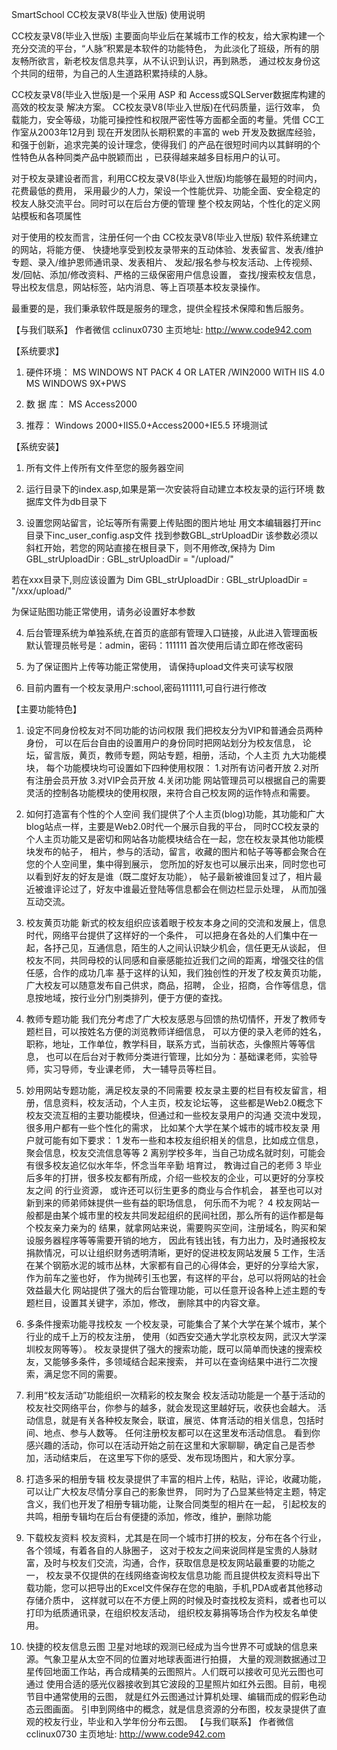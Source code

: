 SmartSchool CC校友录V8(毕业入世版) 使用说明

CC校友录V8(毕业入世版) 
主要面向毕业后在某城市工作的校友，给大家构建一个充分交流的平台，“人脉”积累是本软件的功能特色，
为此淡化了班级，所有的朋友畅所欲言，新老校友信息共享，从不认识到认识，再到熟悉，
通过校友身份这个共同的纽带，为自己的人生道路积累持续的人脉。

CC校友录V8(毕业入世版)是一个采用 ASP 和 Access或SQLServer数据库构建的高效的校友录
解决方案。 CC校友录V8(毕业入世版)在代码质量，运行效率，
负载能力，安全等级，功能可操控性和权限严密性等方面都全面的考量。凭借 CC工作室从2003年12月到
现在开发团队长期积累的丰富的 web 开发及数据库经验，和强于创新，追求完美的设计理念，使得我们
的产品在很短时间内以其鲜明的个性特色从各种同类产品中脱颖而出 ，已获得越来越多目标用户的认可。

对于校友录建设者而言，利用CC校友录V8(毕业入世版)均能够在最短的时间内，花费最低的费用，
采用最少的人力，架设一个性能优异、功能全面、安全稳定的校友人脉交流平台。同时可以在后台方便的管理
整个校友网站，个性化的定义网站模板和各项属性

对于使用的校友而言，注册任何一个由 CC校友录V8(毕业入世版) 软件系统建立的网站，将能方便、
快捷地享受到校友录带来的互动体验、发表留言、发表/维护专题、录入/维护恩师通讯录、发表相片、
发起/报名参与校友活动、上传视频、发/回帖、添加/修改资料、严格的三级保密用户信息设置，
查找/搜索校友信息，导出校友信息，网站标签，站内消息、等上百项基本校友录操作。

最重要的是，我们秉承软件既是服务的理念，提供全程技术保障和售后服务。


【与我们联系】
作者微信 cclinux0730
主页地址: http://www.code942.com


【系统要求】

1) 硬件环境：
MS WINDOWS NT PACK 4 OR LATER /WIN2000 WITH IIS 4.0  
MS WINDOWS 9X+PWS

2) 数 据 库：
MS Access2000

3) 推荐：
Windows 2000+IIS5.0+Access2000+IE5.5 环境测试

【系统安装】

1) 所有文件上传所有文件至您的服务器空间

2) 运行目录下的index.asp,如果是第一次安装将自动建立本校友录的运行环境
数据库文件为db目录下

3) 设置您网站留言，论坛等所有需要上传贴图的图片地址
用文本编辑器打开inc目录下inc_user_config.asp文件
找到参数GBL_strUploadDir
该参数必须以斜杠开始，若您的网站直接在根目录下，则不用修改,保持为
Dim GBL_strUploadDir : GBL_strUploadDir = "/upload/"

若在xxx目录下,则应该设置为
Dim GBL_strUploadDir : GBL_strUploadDir = "/xxx/upload/"

为保证贴图功能正常使用，请务必设置好本参数

4) 后台管理系统为单独系统,在首页的底部有管理入口链接，从此进入管理面板
默认管理员帐号是：admin，密码：111111
首次使用后请立即在修改密码   

5) 为了保证图片上传等功能正常使用，
请保持upload文件夹可读写权限

6) 目前内置有一个校友录用户:school,密码111111,可自行进行修改

【主要功能特色】

1) 设定不同身份校友对不同功能的访问权限
我们把校友分为VIP和普通会员两种身份， 可以在后台自由的设置用户的身份同时把网站划分为校友信息，
论坛，留言版，黄页，教师专题，网站专题，相册，活动，个人主页 九大功能模块，
每个功能模块均可设置如下四种使用权限：
1.对所有访问者开放 
2.对所有注册会员开放 
3.对VIP会员开放 
4.关闭功能 
网站管理员可以根据自己的需要灵活的控制各功能模块的使用权限，来符合自己校友网的运作特点和需要。


2) 如何打造富有个性的个人空间
我们提供了个人主页(blog)功能，其功能和广大blog站点一样，主要是Web2.0时代一个展示自我的平台，
同时CC校友录的个人主页功能又是密切和网站各功能模块结合在一起，您在校友录其他功能模块发布的帖子，
相片，参与的活动，留言，收藏的图片和帖子等等都会聚合在您的个人空间里，集中得到展示，
您所加的好友也可以展示出来，同时您也可以看到好友的好友是谁（既二度好友功能），
帖子最新被谁回复过了，相片最近被谁评论过了，好友中谁最近登陆等信息都会在侧边栏显示处理，
从而加强互动交流。


3) 校友黄页功能
新式的校友组织应该着眼于校友本身之间的交流和发展上，信息时代，网络平台提供了这样好的一个条件，
可以把身在各处的人们集中在一起，各抒己见，互通信息，陌生的人之间认识缺少机会，信任更无从谈起，
但校友不同，共同母校的认同感和自豪感能拉近我们之间的距离，增强交往的信任感，合作的成功几率
基于这样的认知，我们独创性的开发了校友黄页功能，广大校友可以随意发布自己供求，商品，招聘，
企业，招商，合作等信息，信息按地域，按行业分门别类排列，便于方便的查找。


4) 教师专题功能
我们充分考虑了广大校友感恩与回馈的热切情怀，开发了教师专题栏目，可以按姓名方便的浏览教师详细信息，
可以方便的录入老师的姓名，职称，地址，工作单位，教学科目，联系方式，当前状态，头像照片等等信息，
也可以在后台对于教师分类进行管理，比如分为：基础课老师，实验导师，实习导师，专业课老师，
大一辅导员等栏目。


5) 妙用网站专题功能，满足校友录的不同需要
校友录主要的栏目有校友留言，相册，信息资料，校友活动，个人主页，校友论坛等， 这些都是Web2.0概念下
校友交流互相的主要功能模块，但通过和一些校友录用户的沟通 交流中发现，很多用户都有一些个性化的需求，
比如某个大学在某个城市的城市校友录 用户就可能有如下要求： 
1 发布一些和本校友组织相关的信息，比如成立信息，聚会信息，校友交流信息等等 
2 离别学校多年，当自己功成名就时刻，可能会有很多校友追忆似水年华，怀念当年辛勤 培育过，
教诲过自己的老师 
3 毕业后多年的打拼，很多校友都有所成，介绍一些校友的企业，可以更好的分享校友之间 的行业资源，
或许还可以衍生更多的商业与合作机会， 甚至也可以对新到来的师弟师妹提供一些有益的职场信息，
何乐而不为呢？ 
4 校友网站一般都是由某个城市里的校友共同发起组织的民间社团，那么所有的运作都是每个校友亲力亲为的
结果，就拿网站来说，需要购买空间，注册域名，购买和架设服务器程序等等需要开销的地方，
因此有钱出钱，有力出力，及时通报校友捐款情况，可以让组织财务透明清晰，更好的促进校友网站发展 
5 工作，生活在某个钢筋水泥的城市丛林，大家都有自己的心得体会，更好的分享给大家， 作为前车之鉴也好，
作为抛砖引玉也罢，有这样的平台，总可以将网站的社会效益最大化 
网站提供了强大的后台管理功能，可以任意开设各种上述主题的专题栏目，设置其关键字，添加，修改，
删除其中的内容文章。


6) 多条件搜索功能寻找校友
一个校友录，可能集合了某个大学在某个城市，某个行业的成千上万的校友注册，
使用（如西安交通大学北京校友网，武汉大学深圳校友网等等）。
校友录提供了强大的搜索功能，既可以简单而快速的搜索校友，又能够多条件，多领域结合起来搜索，
并可以在查询结果中进行二次搜索，满足您不同的需要。


7) 利用“校友活动”功能组织一次精彩的校友聚会
校友活动功能是一个基于活动的校友社交网络平台，你参与的越多，就会发现这里越好玩，收获也会越大。 
活动信息，就是有关各种校友聚会，联谊，展览、体育活动的相关信息，包括时间、地点、参与人数等。
任何注册校友都可以在这里发布活动信息。 
看到你感兴趣的活动，你可以在活动开始之前在这里和大家聊聊，确定自己是否参加，活动结束后，
在这里写下你的感受、发布现场图片，和大家分享。 


8) 打造多采的相册专辑
校友录提供了丰富的相片上传，粘贴，评论，收藏功能，可以让广大校友尽情分享自己的影象世界，
同时为了凸显某些特定主题，特定含义，我们也开发了相册专辑功能，让聚合同类型的相片在一起，
引起校友的共鸣，相册专辑均在后台有便捷的添加，修改，维护，删除功能


10) 下载校友资料
校友资料，尤其是在同一个城市打拼的校友，分布在各个行业，各个领域，有着各自的人脉圈子，
这对于校友之间来说同样是宝贵的人脉财富，及时与校友们交流，沟通，合作，获取信息是校友网站最重要的功能之一， 校友录不仅提供的在线网络查询校友信息功能 
而且提供校友资料导出下载功能，您可以把导出的Excel文件保存在您的电脑，手机,PDA或者其他移动存储介质中，
这样就可以在不方便上网的时候及时查找校友资料，或者也可以打印为纸质通讯录，在组织校友活动，
组织校友募捐等场合作为校友名单使用。


11) 快捷的校友信息云图
卫星对地球的观测已经成为当今世界不可或缺的信息来源。气象卫星从太空不同的位置对地球表面进行拍摄，
大量的观测数据通过卫星传回地面工作站，再合成精美的云图照片。人们既可以接收可见光云图也可通过
使用合适的感光仪器接收到其它波段的卫星照片如红外云图。目前，电视节目中通常使用的云图，
就是红外云图通过计算机处理、编辑而成的假彩色动态云图画面。
引申到网络中的概念，就是信息资源的分布图，校友录提供了直观的校友行业，毕业和入学年份分布云图。
【与我们联系】
作者微信 cclinux0730
主页地址: http://www.code942.com
